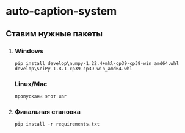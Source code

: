 # auto-caption-system

 ## Ставим нужные пакеты
 1. 
    ### Windows
    `pip install develop\numpy-1.22.4+mkl-cp39-cp39-win_amd64.whl develop\SciPy-1.8.1-cp39-cp39-win_amd64.whl`
    ### Linux/Mac
    `пропускаем этот шаг`
 2. 
     ### Финальная становка 
    `pip install -r requirements.txt`


